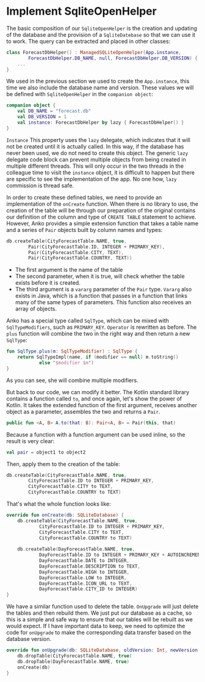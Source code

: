 # Implement SqliteOpenHelper

The basic composition of our `SqliteOpenHelper` is the creation and updating of the database and the provision of a `SqliteDatebase` so that we can use it to work. The query can be extracted and placed in other classes:

```kotlin
class ForecastDbHelper() : ManagedSQLiteOpenHelper(App.instance,
        ForecastDbHelper.DB_NAME, null, ForecastDbHelper.DB_VERSION) {
	...
}
```

We used in the previous section we used to create the `App.instance`, this time we also include the database name and version. These values we will be defined with `SqliteOpenHelper` in the `companion object`:

```kotlin
companion object {
    val DB_NAME = "forecast.db"
    val DB_VERSION = 1
    val instance: ForecastDbHelper by lazy { ForecastDbHelper() }
}
```

`Instance` This property uses the `lazy` delegate, which indicates that it will not be created until it is actually called. In this way, if the database has never been used, we do not need to create this object. The generic `lazy` delegate code block can prevent multiple objects from being created in multiple different threads. This will only occur in the two threads in the colleague time to visit the `instance` object, it is difficult to happen but there are specific to see the implementation of the app. No one how, `lazy` commission is thread safe.

In order to create these defined tables, we need to provide an implementation of the `onCreate` function. When there is no library to use, the creation of the table will be through our preparation of the original contains our definition of the column and type of `CREATE TABLE` statement to achieve. However, Anko provides a simple extension function that takes a table name and a series of `Pair` objects built by column names and types:

```kotlin
db.createTable(CityForecastTable.NAME, true,
        Pair(CityForecastTable.ID, INTEGER + PRIMARY_KEY),
        Pair(CityForecastTable.CITY, TEXT),
        Pair(CityForecastTable.COUNTRY, TEXT))
```

- The first argument is the name of the table
- The second parameter, when it is true, will check whether the table exists before it is created.
- The third argument is a `vararg` parameter of the `Pair` type. `Vararg` also exists in Java, which is a function that passes in a function that links many of the same types of parameters. This function also receives an array of objects.

Anko has a special type called `SqlType`, which can be mixed with `SqlTypeModifiers`, such as `PRIMARY_KEY`. `Operator` is rewritten as before. The `plus` function will combine the two in the right way and then return a new `SqlType`:

```kotlin
fun SqlType.plus(m: SqlTypeModifier) : SqlType {
    return SqlTypeImpl(name, if (modifier == null) m.toString()
            else "$modifier $m")
}
```

As you can see, she will combine multiple modifiers.

But back to our code, we can modify it better. The Kotlin standard library contains a function called `to`, and once again, let's show the power of Kotlin. It takes the extended function of the first argument, receives another object as a parameter, assembles the two and returns a `Pair`.

```kotlin
public fun <A, B> A.to(that: B): Pair<A, B> = Pair(this, that)
```

Because a function with a function argument can be used inline, so the result is very clear:

```kotlin
val pair = object1 to object2
```

Then, apply them to the creation of the table:

```kotlin
db.createTable(CityForecastTable.NAME, true,
        CityForecastTable.ID to INTEGER + PRIMARY_KEY,
        CityForecastTable.CITY to TEXT,
        CityForecastTable.COUNTRY to TEXT)
```

That's what the whole function looks like:

```kotlin
override fun onCreate(db: SQLiteDatabase) {
    db.createTable(CityForecastTable.NAME, true,
            CityForecastTable.ID to INTEGER + PRIMARY_KEY,
            CityForecastTable.CITY to TEXT,
            CityForecastTable.COUNTRY to TEXT)
            
    db.createTable(DayForecastTable.NAME, true,
            DayForecastTable.ID to INTEGER + PRIMARY_KEY + AUTOINCREMENT,
            DayForecastTable.DATE to INTEGER,
            DayForecastTable.DESCRIPTION to TEXT,
            DayForecastTable.HIGH to INTEGER,
            DayForecastTable.LOW to INTEGER,
            DayForecastTable.ICON_URL to TEXT,
            DayForecastTable.CITY_ID to INTEGER)
}
```

We have a similar function used to delete the table. `OnUpgrade` will just delete the tables and then rebuild them. We just put our database as a cache, so this is a simple and safe way to ensure that our tables will be rebuilt as we would expect. If I have important data to keep, we need to optimize the code for `onUpgrade` to make the corresponding data transfer based on the database version.

```kotlin
override fun onUpgrade(db: SQLiteDatabase, oldVersion: Int, newVersion: Int) {
    db.dropTable(CityForecastTable.NAME, true)
    db.dropTable(DayForecastTable.NAME, true)
    onCreate(db)
}
```
